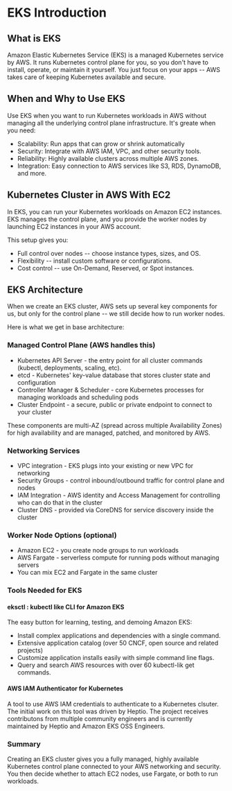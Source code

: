 # EKS Introduction 


## What is EKS 

Amazon Elastic Kubernetes Service (EKS) is a managed Kubernetes service by AWS.
It runs Kubernetes control plane for you, so you don't have to install, operate, or maintain it yourself. You just focus on your apps -- AWS takes care of keeping Kubernetes available and secure. 

## When and Why to Use EKS 
Use EKS when you want to run Kubernetes workloads in AWS without managing all the underlying control plane infrastructure. 
It's greate when you need: 
- Scalability: Run apps that can grow or shrink automatically
- Security: Integrate with AWS IAM, VPC, and other security tools. 
- Reliability: Highly available clusters across multiple AWS zones. 
- Integration: Easy connection to AWS services like S3, RDS, DynamoDB, and more. 


## Kubernetes Cluster in AWS With EC2 

In EKS, you can run your Kubernetes workloads on Amazon EC2 instances. 
EKS manages the control plane, and you provide the worker nodes by launching EC2 instances in your AWS account. 

This setup gives you:
- Full control over nodes -- choose instance types, sizes, and OS.
- Flexibility -- install custom software or configurations.
- Cost control -- use On-Demand, Reserved, or Spot instances. 


## EKS Architecture 

When we create an EKS cluster, AWS sets up several key components for us, but only for the control plane -- we still decide how to run worker nodes. 

Here is what we get in base architecture:

### Managed Control Plane (AWS handles this)
- Kubernetes API Server - the entry point for all cluster commands (kubectl, deployments, scaling, etc).
- etcd - Kubernetes' key-value database that stores cluster state and configuration
- Controller Manager & Scheduler - core Kubernetes processes for managing workloads and scheduling pods
- Cluster Endpoint - a secure, public or private endpoint to connect to your cluster 


These components are multi-AZ (spread across multiple Availability Zones) for high availability and are managed, patched, and monitored by AWS. 

### Networking Services 
- VPC integration - EKS plugs into your existing or new VPC for networking 
- Security Groups - control inbound/outbound traffic for control plane and nodes
- IAM Integration - AWS identity and Access Management for controlling who can do that in the cluster
- Cluster DNS - provided via CoreDNS for service discovery inside the cluster 

### Worker Node Options (optional)
- Amazon EC2 - you create node groups to run workloads 
- AWS Fargate - serverless compute for running pods without managing servers
- You can mix EC2 and Fargate in the same cluster 


### Tools Needed for EKS 

#### eksctl : kubectl like CLI for Amazon EKS 
The easy button for learning, testing, and demoing Amazon EKS:
- Install complex applications and dependencies with a single command.
- Extensive application catalog (over 50 CNCF, open source and related projects)
- Customize application installs easily with simple command line flags. 
- Query and search AWS resources with over 60 kubectl-lik get commands. 

#### AWS IAM Authenticator for Kubernetes 
A tool to use AWS IAM credentials to authenticate to a Kubernetes clsuter. The initial work on this tool was driven by Heptio. The project receives contributons from multiple community engineers and is currently maintained by Heptio and Amazon EKS OSS Engineers. 


### Summary 
Creating an EKS cluster gives you a fully managed, highly available Kubernetes control plane connected to your AWS networking and security. You then decide whether to attach EC2 nodes, use Fargate, or both to run workloads. 